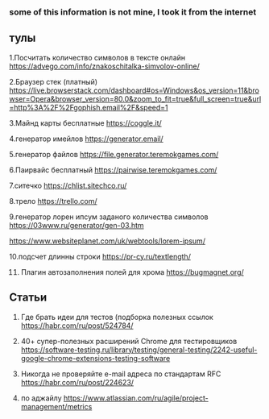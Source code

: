 ### some of this information is not mine, I took it from the internet

## тулы

1.Посчитать количество символов в тексте онлайн
https://advego.com/info/znakoschitalka-simvolov-online/

2.Браузер стек (платный)
https://live.browserstack.com/dashboard#os=Windows&os_version=11&browser=Opera&browser_version=80.0&zoom_to_fit=true&full_screen=true&url=http%3A%2F%2Fgophish.email%2F&speed=1

3.Майнд карты бесплатные
https://coggle.it/

4.генератор имейлов
https://generator.email/

5.генератор файлов
https://file.generator.teremokgames.com/

6.Паирвайс бесплатный
https://pairwise.teremokgames.com/

7.ситечко
 https://chlist.sitechco.ru/
 
8.трело
https://trello.com/

9.генератор лорен ипсум заданого количества символов
https://03www.ru/generator/gen-03.htm

https://www.websiteplanet.com/uk/webtools/lorem-ipsum/

10.подсчет длинны строки
https://pr-cy.ru/textlength/

11. Плагин автозаполнения полей для хрома
https://bugmagnet.org/

## Статьи

1. Где брать идеи для тестов (подборка полезных ссылок
https://habr.com/ru/post/524784/

2.  40+ супер-полезных расширений Chrome для тестировщиков
https://software-testing.ru/library/testing/general-testing/2242-useful-google-chrome-extensions-testing-software

3. Никогда не проверяйте e-mail адреса по стандартам RFC
https://habr.com/ru/post/224623/

4. по аджайлу
https://www.atlassian.com/ru/agile/project-management/metrics

